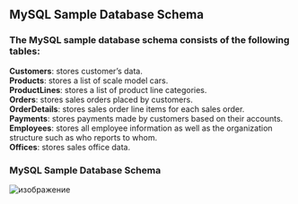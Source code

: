 ## MySQL Sample Database Schema

### The MySQL sample database schema consists of the following tables:

**Customers**: stores customer’s data.   
**Products**: stores a list of scale model cars.    
**ProductLines**: stores a list of product line categories.   
**Orders**: stores sales orders placed by customers.    
**OrderDetails**: stores sales order line items for each sales order.   
**Payments**: stores payments made by customers based on their accounts.       
**Employees**: stores all employee information as well as the organization structure such as who reports to whom.    
**Offices**: stores sales office data.    

### MySQL Sample Database Schema
![изображение](https://user-images.githubusercontent.com/3950155/170518778-5cff16f5-9ab4-449e-80e0-8eb84f7dd06f.png)

